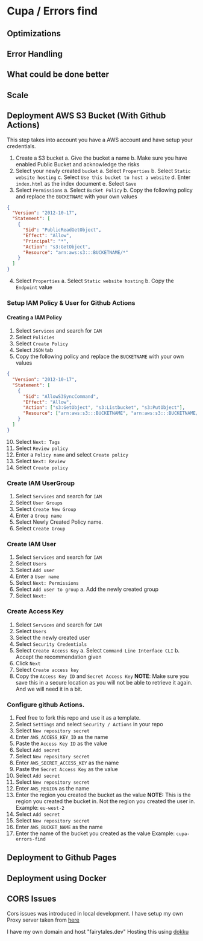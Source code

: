# Cupa / Errors find

## Optimizations

## Error Handling

## What could be done better

## Scale

## Deployment AWS S3 Bucket (With Github Actions)

This step takes into account you have a AWS account and have setup your credentials.

1. Create a S3 bucket
   a. Give the bucket a name
   b. Make sure you have enabled Public Bucket and acknowledge the risks
2. Select your newly created `bucket`
   a. Select `Properties`
   b. Select `Static website hosting`
   c. Select `Use this bucket to host a website`
   d. Enter `index.html` as the index document
   e. Select `Save`
3. Select `Permissions`
   a. Select `Bucket Policy`
   b. Copy the following policy and replace the `BUCKETNAME` with your own values

```json
{
  "Version": "2012-10-17",
  "Statement": [
    {
      "Sid": "PublicReadGetObject",
      "Effect": "Allow",
      "Principal": "*",
      "Action": "s3:GetObject",
      "Resource": "arn:aws:s3:::BUCKETNAME/*"
    }
  ]
}
```

4. Select `Properties`
   a. Select `Static website hosting`
   b. Copy the `Endpoint` value

### Setup IAM Policy & User for Github Actions

#### Creating a IAM Policy

1. Select `Services` and search for `IAM`
2. Select `Policies`
3. Select `Create Policy`
4. Select `JSON` tab
5. Copy the following policy and replace the `BUCKETNAME` with your own values

```json
{
  "Version": "2012-10-17",
  "Statement": [
    {
      "Sid": "AllowS3SyncCommand",
      "Effect": "Allow",
      "Action": ["s3:GetObject", "s3:Listbucket", "s3:PutObject"],
      "Resource": ["arn:aws:s3:::BUCKETNAME", "arn:aws:s3:::BUCKETNAME/*"]
    }
  ]
}
```

10. Select `Next: Tags`
11. Select `Review policy`
12. Enter a `Policy name` and select `Create policy`
13. Select `Next: Review`
14. Select `Create policy`

### Create IAM UserGroup

1. Select `Services` and search for `IAM`
2. Select `User Groups`
3. Select `Create New Group`
4. Enter a `Group name`
5. Select Newly Created Policy name.
6. Select `Create Group`

### Create IAM User

1. Select `Services` and search for `IAM`
2. Select `Users`
3. Select `Add user`
4. Enter a `User name`
5. Select `Next: Permissions`
6. Select `Add user to group`
   a. Add the newly created group
7. Select `Next:`

### Create Access Key

1. Select `Services` and search for `IAM`
2. Select `Users`
3. Select the newly created user
4. Select `Security Credentials`
5. Select `Create Access Key`
   a. Select `Command Line Interface CLI`
   b. Accept the recommendation given
6. Click `Next`
7. Select `Create access key`
8. Copy the `Access Key ID` and `Secret Access Key`
   **NOTE**: Make sure you save this in a secure location as you will not be able to retrieve it again. And we will need it in a bit.

### Configure github Actions.

1. Feel free to fork this repo and use it as a template.
2. Select `Settings` and select `Security / Actions` in your repo
3. Select `New repository secret`
4. Enter `AWS_ACCESS_KEY_ID` as the name
5. Paste the `Access Key ID` as the value
6. Select `Add secret`
7. Select `New repository secret`
8. Enter `AWS_SECRET_ACCESS_KEY` as the name
9. Paste the `Secret Access Key` as the value
10. Select `Add secret`
11. Select `New repository secret`
12. Enter `AWS_REGION` as the name
13. Enter the region you created the bucket as the value
    **NOTE:** This is the region you created the bucket in. Not the region you created the user in.
    Example: `eu-west-2`
14. Select `Add secret`
15. Select `New repository secret`
16. Enter `AWS_BUCKET_NAME` as the name
17. Enter the name of the bucket you created as the value
    Example: `cupa-errors-find`

## Deployment to Github Pages

## Deployment using Docker

## CORS Issues

Cors issues was introduced in local development.
I have setup my own Proxy server taken from [here]("https://github.com/Rob--W/cors-anywhere")

I have my own domain and host "fairytales.dev"
Hosting this using [dokku]("https://dokku.com")
